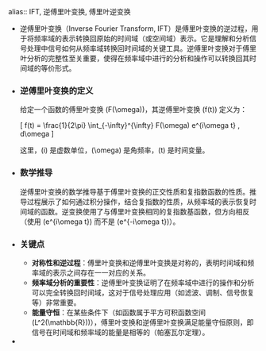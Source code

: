 alias:: IFT, 逆傅里叶变换, 傅里叶逆变换

- 逆傅里叶变换（Inverse Fourier Transform, IFT）是傅里叶变换的逆过程，用于将频率域的表示转换回原始的时间域（或空间域）表示。它是理解和分析信号处理中信号如何从频率域转换回时间域的关键工具。逆傅里叶变换对于傅里叶分析的完整性至关重要，使得在频率域中进行的分析和操作可以转换回其时间域的等价形式。
- ### 逆傅里叶变换的定义
  
  给定一个函数的傅里叶变换 \(F(\omega)\)，其逆傅里叶变换 \(f(t)\) 定义为：
  
  \[ f(t) = \frac{1}{2\pi} \int_{-\infty}^{\infty} F(\omega) e^{i\omega t} \, d\omega \]
  
  这里，\(i\) 是虚数单位，\(\omega\) 是角频率，\(t\) 是时间变量。
- ### 数学推导
  逆傅里叶变换的数学推导基于傅里叶变换的正交性质和复指数函数的性质。推导过程展示了如何通过积分操作，结合复指数的性质，从频率域的表示恢复时间域的函数。逆变换使用了与傅里叶变换相同的复指数基函数，但方向相反（使用 \(e^{i\omega t}\) 而不是 \(e^{-i\omega t}\)）。
- ### 关键点
	- **对称性和逆过程**：傅里叶变换和逆傅里叶变换是对称的，表明时间域和频率域的表示之间存在一一对应的关系。
	- **频率域分析的重要性**：逆傅里叶变换证明了在频率域中进行的操作和分析可以完全转换回时间域，这对于信号处理应用（如滤波、调制、信号恢复等）非常重要。
	- **能量守恒**：在某些条件下（如函数属于平方可积函数空间 \(L^2(\mathbb{R})\)），傅里叶变换和逆傅里叶变换满足能量守恒原则，即信号在时间域和频率域的能量是相等的（帕塞瓦尔定理）。
-